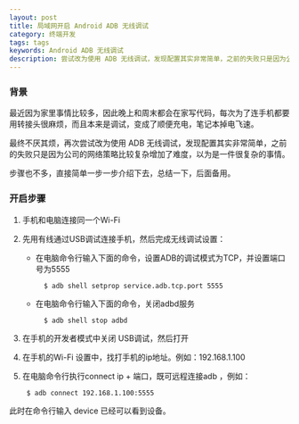 ```yaml
---
layout: post
title: 局域网开启 Android ADB 无线调试
category: 终端开发
tags: tags
keywords: Android ADB 无线调试
description: 尝试改为使用 ADB 无线调试，发现配置其实非常简单，之前的失败只是因为公司的网络策略比较复杂增加了难度，以为是一件很复杂的事情。
---
```


### 背景

最近因为家里事情比较多，因此晚上和周末都会在家写代码，每次为了连手机都要用转接头很麻烦，而且本来是调试，变成了顺便充电，笔记本掉电飞速。

最终不厌其烦，再次尝试改为使用 ADB 无线调试，发现配置其实非常简单，之前的失败只是因为公司的网络策略比较复杂增加了难度，以为是一件很复杂的事情。

步骤也不多，直接简单一步一步介绍下去，总结一下，后面备用。

### 开启步骤

1. 手机和电脑连接同一个Wi-Fi

2. 先用有线通过USB调试连接手机，然后完成无线调试设置：

    - 在电脑命令行输入下面的命令，设置ADB的调试模式为TCP，并设置端口号为5555

            $ adb shell setprop service.adb.tcp.port 5555

    - 在电脑命令行输入下面的命令，关闭adbd服务

            $ adb shell stop adbd

3. 在手机的开发者模式中关闭 USB调试，然后打开

4. 在手机的Wi-Fi 设置中，找打手机的ip地址。例如：192.168.1.100

5. 在电脑命令行执行connect ip + 端口，既可远程连接adb ，例如：

        $ adb connect 192.168.1.100:5555

此时在命令行输入 device 已经可以看到设备。



